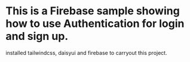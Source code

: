 # This is a Firebase sample showing how to use Authentication for login and sign up.

installed tailwindcss, daisyui and firebase to carryout this project.
